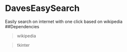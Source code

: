# DavesEasySearch
Easily search on internet with one click
based on wikipedia
##Dependencies
> wikipedia



> tkinter

